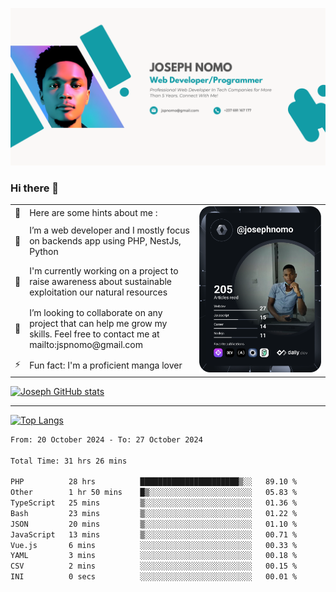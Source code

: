 ![Banner of my profile!](/Joseph_NOMO_NEW.png "Banner")

### Hi there 👋

<!--- | --  | 👋  | Here are some hints about me :                                                                                                 | <td rowspan=6><img src="/devcard.svg" width="400" alt="Joseph NOMO's Dev Card"/></td> |
| --- | --- | ------------------------------------------------------------------------------------------------------------------------------ | ------------------------------------------------------------------------------------- |
| --  | 🔭  | I’m a web developer and I mostly focus on backends app using PHP, NestJs, Python                                               |
| --  | 🦁  | I'm currently working on a project to raise awareness about sustainable exploitation our natural resources                     |
| --  | 👯  | I’m looking to collaborate on any project that can help me grow my skills. Feel free to contact me at mailto:jspnomo@gmail.com |
| --  | ⚡  | Fun fact: I'm a proficient manga lover                                                                                         |
--->

<table>
    <tr>
        <td width="1%">👋</td>
        <td width="55%">Here are some hints about me :</td>
        <td rowspan=6 width="44%"><img src="/devcard.svg" width="400" alt="Joseph NOMO's Dev Card"/></td>
    </tr>
    <tr>
        <td>🔭</td>
        <td>I’m a web developer and I mostly focus on backends app using PHP, NestJs, Python</td>
    </tr>
    <tr>
        <td>🦁</td>
        <td>I'm currently working on a project to raise awareness about sustainable exploitation our natural resources</td>
    </tr>
    <tr>
        <td>👯</td>
        <td>I’m looking to collaborate on any project that can help me grow my skills. Feel free to contact me at mailto:jspnomo@gmail.com</td>
    </tr>
    <tr>
        <td>⚡</td>
        <td>Fun fact: I'm a proficient manga lover</td>
    </tr>

</table>

[![Joseph GitHub stats](https://github-readme-stats-seven-sigma-53.vercel.app/api?username=Jspascal)](https://github.com/Jspascal/github-readme-stats)

---

[![Top Langs](https://github-readme-stats-seven-sigma-53.vercel.app/api/top-langs/?username=Jspascal&layout=compact)](https://github.com/Jspascal/github-readme-stats)

<!--START_SECTION:waka-->

```txt
From: 20 October 2024 - To: 27 October 2024

Total Time: 31 hrs 26 mins

PHP          28 hrs          ██████████████████████▒░░   89.10 %
Other        1 hr 50 mins    █▒░░░░░░░░░░░░░░░░░░░░░░░   05.83 %
TypeScript   25 mins         ▒░░░░░░░░░░░░░░░░░░░░░░░░   01.36 %
Bash         23 mins         ▒░░░░░░░░░░░░░░░░░░░░░░░░   01.22 %
JSON         20 mins         ▒░░░░░░░░░░░░░░░░░░░░░░░░   01.10 %
JavaScript   13 mins         ▒░░░░░░░░░░░░░░░░░░░░░░░░   00.71 %
Vue.js       6 mins          ░░░░░░░░░░░░░░░░░░░░░░░░░   00.33 %
YAML         3 mins          ░░░░░░░░░░░░░░░░░░░░░░░░░   00.18 %
CSV          2 mins          ░░░░░░░░░░░░░░░░░░░░░░░░░   00.15 %
INI          0 secs          ░░░░░░░░░░░░░░░░░░░░░░░░░   00.01 %
```

<!--END_SECTION:waka-->
